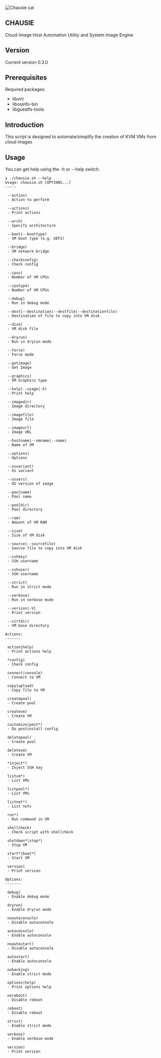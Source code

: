 ![Chausie cat](https://raw.githubusercontent.com/lateralblast/chausie/master/chausie.jpg)

CHAUSIE
-------

Cloud-Image Host Automation Utility and System Image Engine

Version
-------

Current version 0.3.0

Prerequisites
-------------

Required packages:

- libvirt
- libosinfo-bin
- libguestfs-tools

Introduction
------------

This script is designed to automate/simplify the creation of KVM VMs from cloud images

Usage
-----

You can get help using the -h or --help switch:

```
❯ ./chausie.sh --help
Usage: chausie.sh [OPTIONS...]
-----

 --action)
 - Action to perform

 --actions)
 - Print actions

 --arch)
 - Specify architecture

 --boot|--boottype)
 - VM boot type (e.g. UEFI)

 --bridge)
 - VM network bridge

 --checkconfig)
 - Check config

 --cpus)
 - Number of VM CPUs

 --cputype)
 - Number of VM CPUs

 --debug)
 - Run in debug mode

 --dest|--destination|--destfile|--destinationfile)
 - Destination of file to copy into VM disk

 --disk)
 - VM disk file

 --dryrun)
 - Run in dryrun mode

 --force)
 - Force mode

 --getimage)
 - Get Image

 --graphics)
 - VM Graphics type

 --help|--usage|-h)
 - Print help

 --imagedir)
 - Image directory

 --imagefile)
 - Image file

 --imageurl)
 - Image URL

 --hostname|--vmname|--name)
 - Name of VM

 --options)
 - Options

 --osvariant)
 - Os variant

 --osvers)
 - OS version of image

 --poolname)
 - Pool name

 --pooldir)
 - Pool directory

 --ram)
 - Amount of VM RAM

 --size)
 - Size of VM disk

 --source|--sourcefile)
 - Source file to copy into VM disk

 --sshkey)
 - SSH username

 --sshuser)
 - SSH username

 --strict)
 - Run in strict mode

 --verbose)
 - Run in verbose mode

 --version|-V)
 - Print version

 --virtdir)
 - VM base directory

Actions:
-------

 action|help)
 - Print actions help

 *config)
 - Check config

 connect|console)
 - Connect to VM

 copy|upload)
 - Copy file to VM

 createpool)
 - Create pool

 createvm)
 - Create VM

 customize|post*)
 - Do postinstall config

 deletepool)
 - Create pool

 deletevm)
 - Create VM

 *inject*)
 - Inject SSH key

 listvm*)
 - List VMs

 listpool*)
 - List VMs

 listnet*)
 - List nets

 run*)
 - Run command in VM

 shellcheck)
 - Check script with shellcheck

 shutdown*|stop*)
 - Stop VM

 start*|boot*)
 - Start VM

 version)
 - Print version

Options:
-------

 debug)
 - Enable debug mode

 dryrun)
 - Enable dryrun mode

 noautoconsole)
 - Disable autoconsole

 autoconsole)
 - Enable autoconsole

 noautostart)
 - Disable autoconsole

 autostart)
 - Enable autoconsole

 nobacking)
 - Enable strict mode

 options|help)
 - Print options help

 noreboot)
 - Disable reboot

 reboot)
 - Disable reboot

 strict)
 - Enable strict mode

 verbose)
 - Enable verbose mode

 version)
 - Print version
 ```
